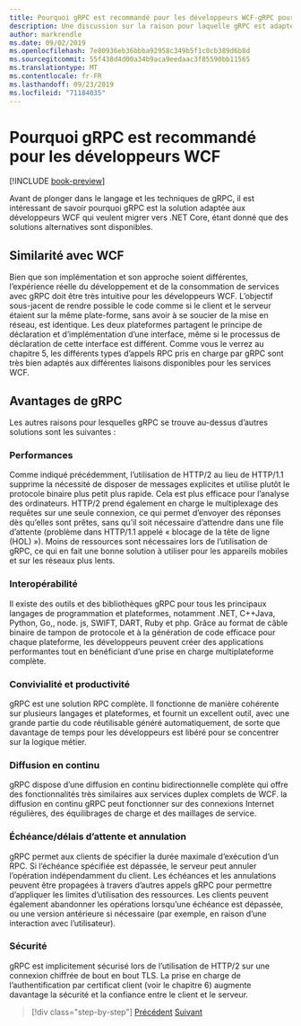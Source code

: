 ```yaml
---
title: Pourquoi gRPC est recommandé pour les développeurs WCF-gRPC pour les développeurs WCF
description: Une discussion sur la raison pour laquelle gRPC est adapté aux développeurs WCF qui cherchent à migrer vers des architectures et des plateformes modernes.
author: markrendle
ms.date: 09/02/2019
ms.openlocfilehash: 7e80936eb36bbba92958c349b5f1c0cb389d6b8d
ms.sourcegitcommit: 55f438d4d00a34b9aca9eedaac3f85590bb11565
ms.translationtype: MT
ms.contentlocale: fr-FR
ms.lasthandoff: 09/23/2019
ms.locfileid: "71184035"
---
```

# <a name="why-grpc-is-recommended-for-wcf-developers"></a>Pourquoi gRPC est recommandé pour les développeurs WCF

[!INCLUDE [book-preview](../../../includes/book-preview.md)]

Avant de plonger dans le langage et les techniques de gRPC, il est intéressant de savoir pourquoi gRPC est la solution adaptée aux développeurs WCF qui veulent migrer vers .NET Core, étant donné que des solutions alternatives sont disponibles.

## <a name="similarity-to-wcf"></a>Similarité avec WCF

Bien que son implémentation et son approche soient différentes, l’expérience réelle du développement et de la consommation de services avec gRPC doit être très intuitive pour les développeurs WCF. L’objectif sous-jacent de rendre possible le code comme si le client et le serveur étaient sur la même plate-forme, sans avoir à se soucier de la mise en réseau, est identique. Les deux plateformes partagent le principe de déclaration et d’implémentation d’une interface, même si le processus de déclaration de cette interface est différent. Comme vous le verrez au chapitre 5, les différents types d’appels RPC pris en charge par gRPC sont très bien adaptés aux différentes liaisons disponibles pour les services WCF.

## <a name="benefits-of-grpc"></a>Avantages de gRPC

Les autres raisons pour lesquelles gRPC se trouve au-dessus d’autres solutions sont les suivantes :

### <a name="performance"></a>Performances

Comme indiqué précédemment, l’utilisation de HTTP/2 au lieu de HTTP/1.1 supprime la nécessité de disposer de messages explicites et utilise plutôt le protocole binaire plus petit plus rapide. Cela est plus efficace pour l’analyse des ordinateurs. HTTP/2 prend également en charge le multiplexage des requêtes sur une seule connexion, ce qui permet d’envoyer des réponses dès qu’elles sont prêtes, sans qu’il soit nécessaire d’attendre dans une file d’attente (problème dans HTTP/1.1 appelé « blocage de la tête de ligne (HOL) »). Moins de ressources sont nécessaires lors de l’utilisation de gRPC, ce qui en fait une bonne solution à utiliser pour les appareils mobiles et sur les réseaux plus lents.

### <a name="interoperability"></a>Interopérabilité

Il existe des outils et des bibliothèques gRPC pour tous les principaux langages de programmation et plateformes, notamment .NET, C++Java, Python, Go,, node. js, SWIFT, DART, Ruby et php. Grâce au format de câble binaire de tampon de protocole et à la génération de code efficace pour chaque plateforme, les développeurs peuvent créer des applications performantes tout en bénéficiant d’une prise en charge multiplateforme complète.

### <a name="usability-and-productivity"></a>Convivialité et productivité

gRPC est une solution RPC complète. Il fonctionne de manière cohérente sur plusieurs langages et plateformes, et fournit un excellent outil, avec une grande partie du code réutilisable généré automatiquement, de sorte que davantage de temps pour les développeurs est libéré pour se concentrer sur la logique métier.

### <a name="streaming"></a>Diffusion en continu

gRPC dispose d’une diffusion en continu bidirectionnelle complète qui offre des fonctionnalités très similaires aux services duplex complets de WCF. la diffusion en continu gRPC peut fonctionner sur des connexions Internet régulières, des équilibrages de charge et des maillages de service.

### <a name="deadlinetimeouts-and-cancellation"></a>Échéance/délais d’attente et annulation

gRPC permet aux clients de spécifier la durée maximale d’exécution d’un RPC. Si l’échéance spécifiée est dépassée, le serveur peut annuler l’opération indépendamment du client. Les échéances et les annulations peuvent être propagées à travers d’autres appels gRPC pour permettre d’appliquer les limites d’utilisation des ressources. Les clients peuvent également abandonner les opérations lorsqu’une échéance est dépassée, ou une version antérieure si nécessaire (par exemple, en raison d’une interaction avec l’utilisateur).

### <a name="security"></a>Sécurité

gRPC est implicitement sécurisé lors de l’utilisation de HTTP/2 sur une connexion chiffrée de bout en bout TLS. La prise en charge de l’authentification par certificat client (voir le chapitre 6) augmente davantage la sécurité et la confiance entre le client et le serveur.

>[!div class="step-by-step"]
>[Précédent](network-protocols.md)
>[Suivant](protocol-buffers.md)

